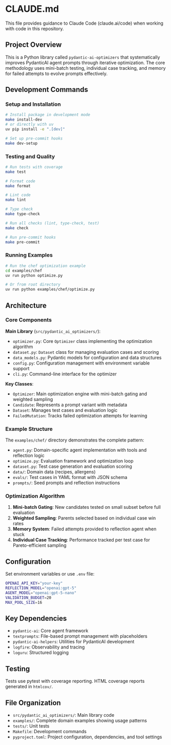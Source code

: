 # CLAUDE.md

This file provides guidance to Claude Code (claude.ai/code) when working with code in this repository.

## Project Overview

This is a Python library called `pydantic-ai-optimizers` that systematically improves PydanticAI agent prompts through iterative optimization. The core methodology uses mini-batch testing, individual case tracking, and memory for failed attempts to evolve prompts effectively.

## Development Commands

### Setup and Installation
```bash
# Install package in development mode
make install-dev
# or directly with uv
uv pip install -e ".[dev]"

# Set up pre-commit hooks
make dev-setup
```

### Testing and Quality
```bash
# Run tests with coverage
make test

# Format code
make format

# Lint code  
make lint

# Type check
make type-check

# Run all checks (lint, type-check, test)
make check

# Run pre-commit hooks
make pre-commit
```

### Running Examples
```bash
# Run the chef optimization example
cd examples/chef
uv run python optimize.py

# Or from root directory
uv run python examples/chef/optimize.py
```

## Architecture

### Core Components

**Main Library** (`src/pydantic_ai_optimizers/`):
- `optimizer.py`: Core `Optimizer` class implementing the optimization algorithm
- `dataset.py`: `Dataset` class for managing evaluation cases and scoring
- `data_models.py`: Pydantic models for configuration and data structures
- `config.py`: Configuration management with environment variable support
- `cli.py`: Command-line interface for the optimizer

**Key Classes**:
- `Optimizer`: Main optimization engine with mini-batch gating and weighted sampling
- `Candidate`: Represents a prompt variant with metadata
- `Dataset`: Manages test cases and evaluation logic
- `FailedMutation`: Tracks failed optimization attempts for learning

### Example Structure

The `examples/chef/` directory demonstrates the complete pattern:
- `agent.py`: Domain-specific agent implementation with tools and reflection logic
- `optimize.py`: Evaluation framework and optimization loop
- `dataset.py`: Test case generation and evaluation scoring
- `data/`: Domain data (recipes, allergens) 
- `evals/`: Test cases in YAML format with JSON schema
- `prompts/`: Seed prompts and reflection instructions

### Optimization Algorithm

1. **Mini-batch Gating**: New candidates tested on small subset before full evaluation
2. **Weighted Sampling**: Parents selected based on individual case win rates
3. **Memory System**: Failed attempts provided to reflection agent when stuck
4. **Individual Case Tracking**: Performance tracked per test case for Pareto-efficient sampling

## Configuration

Set environment variables or use `.env` file:
```bash
OPENAI_API_KEY="your-key"
REFLECTION_MODEL="openai:gpt-5"
AGENT_MODEL="openai:gpt-5-nano" 
VALIDATION_BUDGET=20
MAX_POOL_SIZE=16
```

## Key Dependencies

- `pydantic-ai`: Core agent framework
- `textprompts`: File-based prompt management with placeholders
- `pydantic-ai-helpers`: Utilities for PydanticAI development
- `logfire`: Observability and tracing
- `loguru`: Structured logging

## Testing

Tests use pytest with coverage reporting. HTML coverage reports generated in `htmlcov/`.

## File Organization

- `src/pydantic_ai_optimizers/`: Main library code
- `examples/`: Complete domain examples showing usage patterns
- `tests/`: Unit tests
- `Makefile`: Development commands
- `pyproject.toml`: Project configuration, dependencies, and tool settings